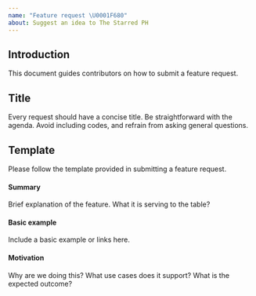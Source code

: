 ```yaml
---
name: "Feature request \U0001F680"
about: Suggest an idea to The Starred PH
---
```


## Introduction

This document guides contributors on how to submit a feature request.

## Title

Every request should have a concise title. Be straightforward with the agenda. Avoid including codes, and refrain from asking general questions.

## Template

Please follow the template provided in submitting a feature request.

#### Summary

Brief explanation of the feature. What it is serving to the table?

#### Basic example

Include a basic example or links here.

#### Motivation

Why are we doing this? What use cases does it support? What is the expected outcome?
